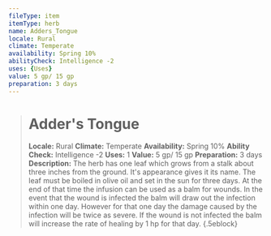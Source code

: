 ```yaml
---
fileType: item
itemType: herb
name: Adders_Tongue
locale: Rural
climate: Temperate
availability: Spring 10%
abilityCheck: Intelligence -2
uses: {Uses}
value: 5 gp/ 15 gp
preparation: 3 days
---
```

>#  Adder's Tongue
>
> **Locale:** Rural
> **Climate:** Temperate
> **Availability:** Spring 10%
> **Ability Check:** Intelligence -2
> **Uses:** 1
> **Value:** 5 gp/ 15 gp
> **Preparation:** 3 days
> **Description:** The herb has one leaf which grows from a stalk about three inches from the ground. It's appearance gives it its name. The leaf must be boiled in olive oil and set in the sun for three days. At the end of that time the infusion can be used as a balm for wounds. In the event that the wound is infected the balm will draw out the infection within one day. However for that one day the damage caused by the infection will be twice as severe. If the wound is not infected the balm will increase the rate of healing by 1 hp for that day.
{.5eblock}

